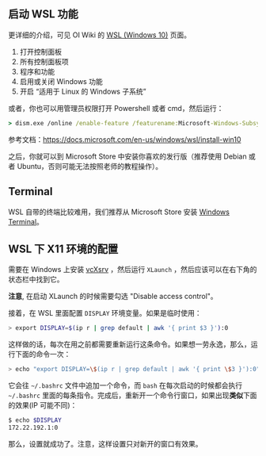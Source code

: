 ## 启动 WSL 功能

更详细的介绍，可见 OI Wiki 的 [WSL (Windows 10)](https://oi-wiki.org/tools/wsl/) 页面。

1. 打开控制面板
2. 所有控制面板项
3. 程序和功能
4. 启用或关闭 Windows 功能
5. 开启 “适用于 Linux 的 Windows 子系统”

或者，你也可以用管理员权限打开 Powershell 或者 cmd，然后运行：

```cmd
> dism.exe /online /enable-feature /featurename:Microsoft-Windows-Subsystem-Linux /all /norestart
```

参考文档：https://docs.microsoft.com/en-us/windows/wsl/install-win10

之后，你就可以到 Microsoft Store 中安装你喜欢的发行版（推荐使用 Debian 或者 Ubuntu，否则可能无法按照老师的教程操作）。

## Terminal

WSL 自带的终端比较难用，我们推荐从 Microsoft Store 安装 [Windows Terminal](https://www.microsoft.com/zh-cn/p/windows-terminal/9n0dx20hk701)。

## WSL 下 X11 环境的配置

需要在 Windows 上安装 [vcXsrv](https://sourceforge.net/projects/vcxsrv/files/) ，然后运行 `XLaunch` ，然后应该可以在右下角的状态栏中找到它。

**注意**, 在启动 XLaunch 的时候需要勾选 "Disable access control"。

接着，在 WSL 里面配置 `DISPLAY` 环境变量。如果是临时使用：

```bash
> export DISPLAY=$(ip r | grep default | awk '{ print $3 }'):0
```

这样做的话，每次在用之前都需要重新运行这条命令。如果想一劳永逸，那么，运行下面的命令一次：

```bash
> echo "export DISPLAY=\$(ip r | grep default | awk '{ print \$3 }'):0" >> ~/.bashrc
```

它会往 `~/.bashrc` 文件中追加一个命令，而 `bash` 在每次启动的时候都会执行 `~/.bashrc` 里面的每条指令。完成后，重新开一个命令行窗口，如果出现**类似**下面的效果(IP 可能不同)：

```bash
$ echo $DISPLAY
172.22.192.1:0
```

那么，设置就成功了。注意，这样设置只对新开的窗口有效果。

